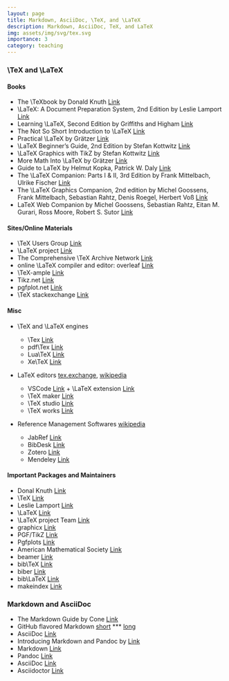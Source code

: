 ```yaml
---
layout: page
title: Markdown, AsciiDoc, \TeX, and \LaTeX
description: Markdown, AsciiDoc, TeX, and LaTeX
img: assets/img/svg/tex.svg
importance: 3
category: teaching
---
```


### \TeX and \LaTeX

#### Books

* The \TeXbook by Donald Knuth [Link](https://www.ctan.org/pkg/texbook?lang=en)
* \LaTeX: A Document Preparation System, 2nd Edition by Leslie Lamport [Link](https://www.informit.com/store/latex-a-document-preparation-system-9780201529838?ranMID=24808)
* Learning \LaTeX, Second Edition by Griffiths and Higham [Link](https://dl.acm.org/doi/book/10.5555/3074073)
* The Not So Short Introduction to \LaTeX [Link](https://packages.oth-regensburg.de/ctan/info/lshort/english/lshort.pdf)
* Practical \LaTeX by Grätzer [Link](https://link.springer.com/book/10.1007/978-3-319-06425-3)
* \LaTeX Beginner’s Guide, 2nd Edition by Stefan Kottwitz [Link](https://www.oreilly.com/library/view/latex-beginners-guide/9781801078658/)
* \LaTeX Graphics with TikZ by Stefan Kottwitz [Link](https://www.oreilly.com/library/view/latex-graphics-with/9781804618233/)
* More Math Into \LaTeX by Grätzer [Link](https://link.springer.com/book/10.1007/978-3-319-23796-1)
* Guide to LaTeX by Helmut Kopka, Patrick W. Daly [Link](https://www.informit.com/store/guide-to-latex-adobe-reader-9780321639653?ranMID=24808)
* The \LaTeX Companion: Parts I & II, 3rd Edition by Frank Mittelbach, Ulrike Fischer [Link](https://www.informit.com/store/latex-companion-parts-i-ii-3rd-edition-9780138166489?ranMID=24808)
* The \LaTeX Graphics Companion, 2nd edition by Michel Goossens, Frank Mittelbach, Sebastian Rahtz, Denis Roegel, Herbert Voß [Link](https://www.lehmanns.de/shop/mathematik-informatik/58611042-9783965433038-the-latex-graphics-companion)
* LaTeX Web Companion by Michel Goossens, Sebastian Rahtz, Eitan M. Gurari, Ross Moore, Robert S. Sutor [Link](https://www.informit.com/store/latex-web-companion-integrating-tex-html-and-xml-9780201433111?ranMID=24808)
   
#### Sites/Online Materials

* \TeX Users Group [Link](https://tug.org/)
* \LaTeX project [Link](https://www.latex-project.org/)
* The Comprehensive \TeX Archive Network [Link](https://ctan.org/)
* online \LaTeX compiler and editor: overleaf [Link](https://www.overleaf.com/)
* \TeX-ample [Link](https://texample.net/)
* Tikz.net [Link](https://tikz.net/)
* pgfplot.net [Link](https://pgfplots.net/)
* \TeX stackexchange [Link](https://tex.stackexchange.com/)

#### Misc

* \TeX and \LaTeX engines
   - \Tex [Link](https://ctan.org/pkg/tex)
   - pdf\Tex [Link](https://ctan.org/pkg/pdftex)
   - Lua\TeX [Link](https://ctan.org/pkg/luatex)
   - Xe\TeX [Link](https://ctan.org/pkg/xetex)

* LaTeX editors [tex.exchange](https://tex.stackexchange.com/questions/339/latex-editors-ides), [wikipedia](https://en.wikipedia.org/wiki/Comparison_of_TeX_editors)
   - VSCode [Link](https://code.visualstudio.com/) + \LaTeX extension [Link](https://marketplace.visualstudio.com/items?itemName=James-Yu.latex-workshop)
   - \TeX maker [Link](https://www.xm1math.net/texmaker/)
   - \TeX studio [Link](https://www.texstudio.org/)
   - \TeX works [Link](https://www.tug.org/texworks/)
* Reference Management Softwares [wikipedia](https://en.wikipedia.org/wiki/Comparison_of_reference_management_software)
   - JabRef [Link](https://www.jabref.org/)
   - BibDesk [Link](https://bibdesk.sourceforge.io/)
   - Zotero [Link](https://www.zotero.org/)
   - Mendeley [Link](https://www.mendeley.com)

#### Important Packages and Maintainers

* Donal Knuth [Link](https://www.ctan.org/author/knuth)
* \TeX [Link](https://ctan.org/pkg/tex)
* Leslie Lamport [Link](https://www.ctan.org/author/lamport)
* \LaTeX [Link](https://ctan.org/pkg/latex)
* \LaTeX project Team [Link](https://www.ctan.org/author/latex)
* graphicx [Link](https://ctan.org/pkg/graphicx)
* PGF/TikZ [Link](https://www.ctan.org/pkg/pgf)
* Pgfplots [Link](https://ctan.org/pkg/pgfplots)
* American Mathematical Society [Link](https://ctan.org/author/ams)
* beamer [Link](https://ctan.org/pkg/beamer)
* bib\TeX [Link](https://ctan.org/pkg/bibtex)
* biber [Link](https://ctan.org/pkg/biber)
* bib\LaTeX [Link](https://ctan.org/pkg/biblatex)
* makeindex [Link](https://ctan.org/pkg/makeindex)


### Markdown and AsciiDoc

* The Markdown Guide by Cone [Link](https://www.markdownguide.org/book/)
* GitHub flavored Markdown [short](https://docs.github.com/en/get-started/writing-on-github/getting-started-with-writing-and-formatting-on-github/basic-writing-and-formatting-syntax) *** [long](https://github.github.com/gfm/)
* AsciiDoc [Link](https://asciidoc.org)
* Introducing Markdown and Pandoc by [Link](https://www.oreilly.com/library/view/introducing-markdown-and/9781484251492/?_gl=1*mp73u0*_ga*MzQzMDQyOTA1LjE2NzM5NzI3NTg.*_ga_092EL089CH*MTY3Mzk4NDY5OS4yLjAuMTY3Mzk4NDY5OS42MC4wLjA.)
* Markdown [Link](https://daringfireball.net/projects/markdown/)
* Pandoc [Link](https://pandoc.org)
* AsciiDoc [Link](https://asciidoc.org)
* Asciidoctor [Link](https://asciidoctor.org)


